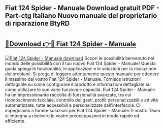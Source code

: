 ## Fiat 124 Spider - Manuale Download gratuit PDF - Part-ctg Italiano Nuovo manuale del proprietario di riparazione BtyRD

# <h2><a href="http://dfgvs8v.blite.top/?on=Fiat+124+Spider+-+Manuale">🔗Download 👉🔴 Fiat 124 Spider - Manuale</a></h2>

[![Fiat 124 Spider - Manuale download](https://i.imgur.com/lujVjoI.png)](http://dfgvs8v.blite.top/?on=Fiat+124+Spider+-+Manuale)
Scopri le possibilità benvenuto nel mondo delle possibilità con il tuo nuovo Fiat 124 Spider - Manuale! Questa guida spiega le funzionalità, le applicazioni e le soluzioni per la risoluzione dei problemi. Si prega di leggere attentamente questo manuale per ottenere il massimo dal vostro Fiat 124 Spider - Manuale. Fornisce istruzioni dettagliate su come configurare il prodotto e informazioni dettagliate su come utilizzare le sue varie funzioni e capacità. Fiat 124 Spider - Manuale ha un'impressionante raccolta di funzionalità avanzate, tra cui riconoscimento facciale, controllo dei gesti, profili personalizzabili e attività automatizzate, tutte accessibili e personalizzate dall'interfaccia. Ci impegniamo a fornire soluzioni per Fiat 124 Spider - Manuale. Il nostro Team si impegna a risolvere le vostre preoccupazioni in modo rapido ed efficiente.
